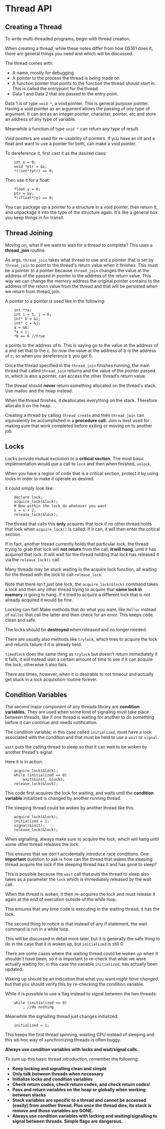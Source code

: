 # Thread API

## Creating a Thread
To write multi-threaded programs, begin with thread creation.

When creating a thread, while these notes differ from how OS161 does it, there are general things you need and which will be discussed.

The thread comes with:
* A name, mostly for debugging
* A pointer to the process the thread is being made on
* A function pointer that points to the function the thread should start in. This is called the entrypoint for the thread.
* Data 1 and Data 2 that are passed to the entry point.

Data 1 is of type `void *`, a void pointer. This is  general purpose pointer. Having a void pointer as an argument allows the passing of *any* type of argument. It can act as an integer pointer, character, pointer, etc and store an address of any type of variable.

Meanwhile a function of type `void *` can return any type of result.

Void pointers are used for re-usability of pointers. If you have an int and a float and want to use a pointer for both, can make a void pointer.

To dereference it, first cast it as the desired class:
		
		int x = 0;
		void *ptr = &x;
		*((int*)ptr) == 0;

Then use it for a float:

		float y = 0;
		ptr = &y;
		*((float*)y) == 0;

You can package up a pointer to a structure in a void pointer, then return it, and unpackage it into the type of the structure again. It's like a general box you keep things in for transit.

## Thread Joining
Moving on, what if we want to wait for a thread to complete? This uses a **thread_join** routine.

As args, `thread_join` takes what thread to use and a pointer that is set by `thread_join` to point to the thread's return value when it finishes. This must be a pointer to a pointer because `thread_join` changes the value at the address of the passed in pointer to the address of the return value. This way we can change the memory address the original pointer contains to the address of the return value from the thread and that will be persisted when we return from thread_join.

A pointer to a pointer is used like in the following:

		int **a;
		int i = 5, j = 6;
		int* b = &i;
		int* c = &j;
		a = &b;
		*a = c;
		*b == 6 //true

a points to the address of b. This is saying go to the value at the address of a and set that to the c. So now the value at the address of b is the address of c, so when you dereference b you get 6.

Once the thread specified in the `thread_join` finishes running, the main thread that called `thread_join` returns and the value of the pointer passed in, which is also a pointer, can access the other thread's return value.

The thread should **never** return something allocated on the thread's stack. Use malloc and the heap instead.

When the thread finishes, it deallocates everything on the stack. Therefore allocate it on the heap.

Creating a thread by calling `thread_create` and then `thread_join` can equivalently be accomplished in a **procedure call.** Join is best used for making sure that work completed before exiting or moving on to another job.

## Locks
Locks provide mutual exclusion to a **critical section**. The most basic implementation would use a call to `lock` and then when finished, `unlock`.

When you have a region of code that is a critical section, protect it by using locks in order to make it operate as desired.

it could simply look like:

		declare lock;
		acquire_lock(&lock);
		# Now within the lock do whatever you want
		x = x + 2;
		release_lock(&lock);

The thread that calls this **only** acquires that lock if no other thread holds that lock when `acquire_lock()` is called. If it can, it will then enter the critical section.

If in fact, another thread currently holds that particular lock, the thread trying to grab that lock will **not return** from the call, **it will hang**, until it has acquired that lock. It will wait for the thread holding that lock has released it via the `release_lock()` call.

Many threads may be stuck waiting in the acquire lock function, all waiting for the thread with the lock to call `release_lock`.

Note that there isn't just one lock, the `acquire_lock(&lock)` command takes a lock and then any other thread trying to acquire that **same lock in memory** is going to hang. If it tried to acquire a different lock that is not already acquired it would be fine.

Locking can fail! Make methods that do what you want, like `Malloc` instead of `malloc` that call the latter and then check for an error. This keeps code clean and safe.

The locks should be **destroyed** when released and no longer needed.

There are usually also methods like `trylock`, which tries to acquire the lock and returns failure if it is already held.

`timedlock` does the same thing as `trylock` but doesn't return immediately if it fails, it will instead wait a certain amount of time to see if it can acquire the lock, otherwise it also fails.

There are times, however, when it is desirable to not timeout and actually get stuck in a lock acquisition routine forever.

## Condition Variables
The second major component of any threads library are **condition variables.** They are used when some kind of signaling must take place between threads, like if one thread is waiting for another to do something before it can continue and needs notification.

The condition variable, in this case called `initialized`, must have a lock associated with the condition and that must be held to use a `wait` or `signal`.

`wait` puts the calling thread to sleep so that it can wait to be woken by another thread's signal.

Here it is in action:

		acquire_lock(&lock);
		while (initialized == 0)
			wait(&init, &lock);
		release_lock(&lock);

This code first acquires the lock for waiting, and waits until the **condition variable** initialized is changed by another running thread.

The sleeping thread could be woken by another thread like this:

		acquire_lock(&lock);
		initialized = 1;
		signal(&init);
		release_lock(&lock);

When signalling, always make sure to acquire the lock, which will hang until some other thread releases the lock.

This ensures that we don't accidentally introduce race conditions. One **important** question to ask is how can the thread that wakes the sleeping thread acquire the lock if the sleeping thread has it and has gone to sleep?

This is possible because the `wait` call that puts the thread to sleep also takes as a parameter the `lock` which is immediately released by the wait call.

When the thread is woken, it then re-acquires the lock and must release it again at the end of execution outside of the while loop.

This ensures that any time code is executing in the waiting thread, it has the lock.

The second thing to notice is that instead of any if statement, the wait command is run in a while loop.

This will be discussed in detail more later, but it is generally the safe thing to do in the case that it is woken up, but `initialized` is still 0.

There are some cases where the waiting thread could be woken up when it shouldn't have been, so it is important to re-check that what we were actually waiting for, in this case the variable `initialized`, has actually been updated.

Waking up should be an indication that what you want *might have changed*, but that you should verify this by re-checking the condition variable.

While it is possible to use a flag instead to signal between the two threads:

		while (initialized == 0)
			; //do nothing

Meanwhile the signalling thread just changes initialized:

		initialized = 1;

This keeps the first thread spinning, wasting CPU instead of sleeping and this ad-hoc way of synchronizing threads is often buggy.

**Always use condition variables with locks and wait/signal calls.**

To sum up this basic thread introduction, remember the following:

* **Keep locking and signalling clean and simple**
* **Only talk between threads when necessary**
* **Initialize locks and condition variables**
* **Check return codes, check return codes, and check return codes!**
* **Pass and return variables on the heap or globally when working between stacks**
* **Stack variables are specific to a thread and cannot be accessed (easily) from another thread. Plus once the thread dies, its stack is remove and those variables are GONE.**
* **Always use condition variables with locking and waiting/signalling to signal between threads. Simple flags are dangerous.**





 

